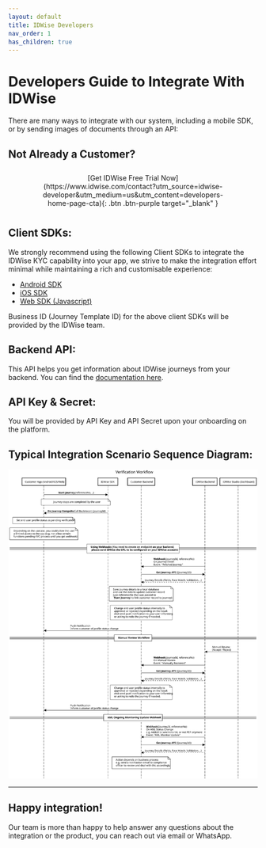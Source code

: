 ```yaml
---
layout: default
title: IDWise Developers
nav_order: 1
has_children: true
---
```

# Developers Guide to Integrate With IDWise
There are many ways to integrate with our system, including a mobile SDK, or by sending images of documents through an API:

## Not Already a Customer?
<div style="margin: auto;width: 80%;padding: 10px;text-align: center; " markdown="1">
<span class="fs-5" >[Get IDWise Free Trial Now](https://www.idwise.com/contact?utm_source=idwise-developer&utm_medium=us&utm_content=developers-home-page-cta){: .btn .btn-purple target="_blank" }
  </span>
</div>


## Client SDKs:
We strongly recommend using the following Client SDKs to integrate the IDWise KYC capability into your app, we strive to make the integration effort minimal while maintaining a rich and customisable experience:

-   [Android SDK](https://idwi.se/android)
-   [iOS SDK](https://idwi.se/ios)
-   [Web SDK (Javascript)](https://idwi.se/js)

Business ID (Journey Template ID) for the above client SDKs will be provided by the IDWise team.

## Backend API:
This API helps you get information about IDWise journeys from your backend.
You can find the [documentation here](https://idwi.se/journey-api).

## API Key & Secret:
You will be provided by API Key and API Secret upon your onboarding on the platform.


## Typical Integration Scenario Sequence Diagram:
![download (3)](https://raw.githubusercontent.com/idwise/idwise.github.io/main/assets/api-seq-diagram.svg)

-----------------------------------------------------------------------------------------------------------------------------------------------------------------------------
## Happy integration!
Our team is more than happy to help answer any questions about the integration or the product, you can reach out via email or WhatsApp.
